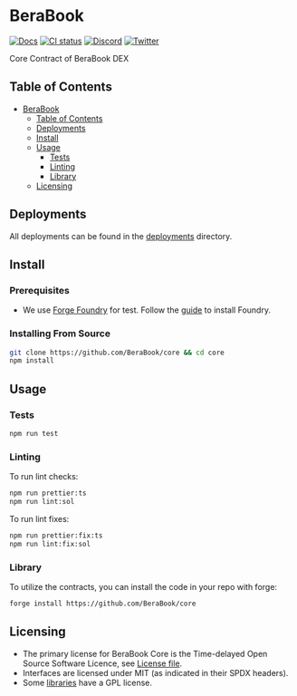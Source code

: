 # BeraBook

[![Docs](https://img.shields.io/badge/docs-%F0%9F%93%84-blue)](https://docs.berabook.fun/)
[![CI status](https://github.com/BeraBook/core/actions/workflows/test.yaml/badge.svg)](https://github.com/berabook/core/actions/workflows/test.yaml)
[![Discord](https://img.shields.io/static/v1?logo=discord&label=discord&message=Join&color=blue)](https://discord.com/invite/bera-book)
[![Twitter](https://img.shields.io/static/v1?logo=twitter&label=twitter&message=Follow&color=blue)](https://x.com/BeraBook)

Core Contract of BeraBook DEX

## Table of Contents

- [BeraBook](#berabook)
    - [Table of Contents](#table-of-contents)
    - [Deployments](#deployments)
    - [Install](#install)
    - [Usage](#usage)
        - [Tests](#tests)
        - [Linting](#linting)
        - [Library](#library)
    - [Licensing](#licensing)

## Deployments

All deployments can be found in the [deployments](./deployments) directory.

## Install


### Prerequisites
- We use [Forge Foundry](https://github.com/foundry-rs/foundry) for test. Follow the [guide](https://github.com/foundry-rs/foundry#installation) to install Foundry.

### Installing From Source

```bash
git clone https://github.com/BeraBook/core && cd core
npm install
```

## Usage

### Tests
```bash
npm run test
```

### Linting

To run lint checks:
```bash
npm run prettier:ts
npm run lint:sol
```

To run lint fixes:
```bash
npm run prettier:fix:ts
npm run lint:fix:sol
```

### Library
To utilize the contracts, you can install the code in your repo with forge:
```bash
forge install https://github.com/BeraBook/core
```

## Licensing
- The primary license for BeraBook Core is the Time-delayed Open Source Software Licence, see [License file](LICENSE_V2.pdf).
- Interfaces are licensed under MIT (as indicated in their SPDX headers).
- Some [libraries](src/libraries) have a GPL license.

